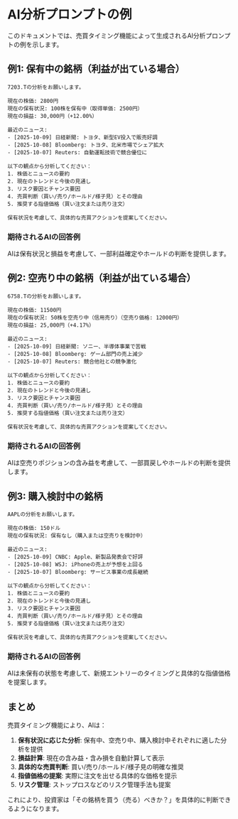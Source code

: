 # AI分析プロンプトの例

このドキュメントでは、売買タイミング機能によって生成されるAI分析プロンプトの例を示します。

## 例1: 保有中の銘柄（利益が出ている場合）

```
7203.Tの分析をお願いします。

現在の株価: 2800円
現在の保有状況: 100株を保有中（取得単価: 2500円）
現在の損益: 30,000円（+12.00%）

最近のニュース:
- [2025-10-09] 日経新聞: トヨタ、新型EV投入で販売好調
- [2025-10-08] Bloomberg: トヨタ、北米市場でシェア拡大
- [2025-10-07] Reuters: 自動運転技術で競合優位に

以下の観点から分析してください：
1. 株価とニュースの要約
2. 現在のトレンドと今後の見通し
3. リスク要因とチャンス要因
4. 売買判断（買い/売り/ホールド/様子見）とその理由
5. 推奨する指値価格（買い注文または売り注文）

保有状況を考慮して、具体的な売買アクションを提案してください。
```

### 期待されるAIの回答例

AIは保有状況と損益を考慮して、一部利益確定やホールドの判断を提供します。

## 例2: 空売り中の銘柄（利益が出ている場合）

```
6758.Tの分析をお願いします。

現在の株価: 11500円
現在の保有状況: 50株を空売り中（信用売り）（空売り価格: 12000円）
現在の損益: 25,000円（+4.17%）

最近のニュース:
- [2025-10-09] 日経新聞: ソニー、半導体事業で苦戦
- [2025-10-08] Bloomberg: ゲーム部門の売上減少
- [2025-10-07] Reuters: 競合他社との競争激化

以下の観点から分析してください：
1. 株価とニュースの要約
2. 現在のトレンドと今後の見通し
3. リスク要因とチャンス要因
4. 売買判断（買い/売り/ホールド/様子見）とその理由
5. 推奨する指値価格（買い注文または売り注文）

保有状況を考慮して、具体的な売買アクションを提案してください。
```

### 期待されるAIの回答例

AIは空売りポジションの含み益を考慮して、一部買戻しやホールドの判断を提供します。

## 例3: 購入検討中の銘柄

```
AAPLの分析をお願いします。

現在の株価: 150ドル
現在の保有状況: 保有なし（購入または空売りを検討中）

最近のニュース:
- [2025-10-09] CNBC: Apple、新製品発表会で好評
- [2025-10-08] WSJ: iPhoneの売上が予想を上回る
- [2025-10-07] Bloomberg: サービス事業の成長継続

以下の観点から分析してください：
1. 株価とニュースの要約
2. 現在のトレンドと今後の見通し
3. リスク要因とチャンス要因
4. 売買判断（買い/売り/ホールド/様子見）とその理由
5. 推奨する指値価格（買い注文または売り注文）

保有状況を考慮して、具体的な売買アクションを提案してください。
```

### 期待されるAIの回答例

AIは未保有の状態を考慮して、新規エントリーのタイミングと具体的な指値価格を提案します。

## まとめ

売買タイミング機能により、AIは：

1. **保有状況に応じた分析**: 保有中、空売り中、購入検討中それぞれに適した分析を提供
2. **損益計算**: 現在の含み益・含み損を自動計算して表示
3. **具体的な売買判断**: 買い/売り/ホールド/様子見の明確な推奨
4. **指値価格の提案**: 実際に注文を出せる具体的な価格を提示
5. **リスク管理**: ストップロスなどのリスク管理手法も提案

これにより、投資家は「その銘柄を買う（売る）べきか？」を具体的に判断できるようになります。
